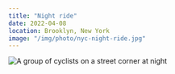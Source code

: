 ```yaml
---
title: "Night ride"
date: 2022-04-08
location: Brooklyn, New York
image: "/img/photo/nyc-night-ride.jpg"
---
```


![A group of cyclists on a street corner at night](/img/photo/nyc-night-ride.jpg)
